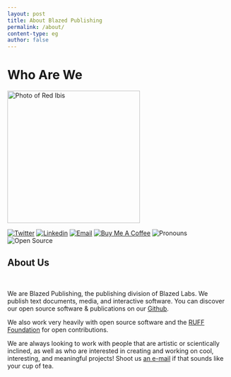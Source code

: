 ```yaml
---
layout: post
title: About Blazed Publishing
permalink: /about/
content-type: eg
author: false
---
```


<div class="row pt-5">
   <div class="col-lg-4">
      <h1 class="text-center">Who Are We</h1>
      <img class="mx-auto d-block mb-3" src="https://blazed.sirv.com/logo/john-mcmahon-ljjcoULkxL8-unsplash_red.png?w=300&h=300" height="300" alt="Photo of Red Ibis">
      <p class="text-center">
            <a href="https://twitter.com/BlazedLabs"><img
                  src="https://img.shields.io/badge/-Twitter-1ca0f1?style=flat&amp;labelColor=1ca0f1&amp;logo=twitter&amp;logoColor=white&amp;link=https://twitter.com/BlazedLabs"
                  alt="Twitter"></a>
            <a href="https://www.linkedin.com/company/blazed-labs/"><img
                  src="https://img.shields.io/badge/-LinkedIn-blue?style=flat&amp;logo=Linkedin&amp;logoColor=white&amp;link=https://www.linkedin.com/company/blazed-labs/"
                  alt="Linkedin"></a>
            <a href="mailto:xyz@blazed.space"><img
                  src="https://img.shields.io/badge/-Email-c14438?style=flat&amp;logo=Gmail&amp;logoColor=white&amp;link=mailto:xyz@blazed.space"
                  alt="Email"></a>
            <a href="https://cash.app/$blazedlabs"><img
                  src="https://img.shields.io/badge/-Buy%20Me%20A%20Coffee-FF813F?style=flat&amp;logo=buy-me-a-coffee&amp;logoColor=ffffff&amp;link=https://cash.app/$blazedlabs"
                  alt="Buy Me A Coffee"></a>
            <img src="https://img.shields.io/badge/Pronouns-He%2FHim-brightgreen?style=flat" alt="Pronouns">
            <img src="https://img.shields.io/badge/-Open%20Source%20Fan-3DA639?style=flat&amp;logo=open-source-initiative&amp;logoColor=ffffff"
               alt="Open Source">
      </p>
   </div>
   <div class="col-lg-8">

   <div class="text-center">
         <h2>About Us</h2>
   </div>

   <br />
   <div class="text-justify mr-2">
         <p>
            We are Blazed Publishing, the publishing division of Blazed Labs. We publish text documents, media, and interactive software. You can discover our open source software & publications on our <a href="https://github.com/blazed-xyz" target="_blank">Github</a>.
         </p>
         <p>
            We also work very heavily with open source software and the <a href="https://blz.one/">RUFF Foundation</a> for open contributions. 
         </p>
         <p>
            We are always looking to work with people that are artistic or scientically inclined, as well as who are
            interested in creating and working on cool, interesting, and meaningful projects! Shoot us <a
               href="mailto:xyz@blazed.space">an e-mail</a> if that sounds like your cup of tea.
         </p>

   </div>

   <br />

   </div>
</div>
